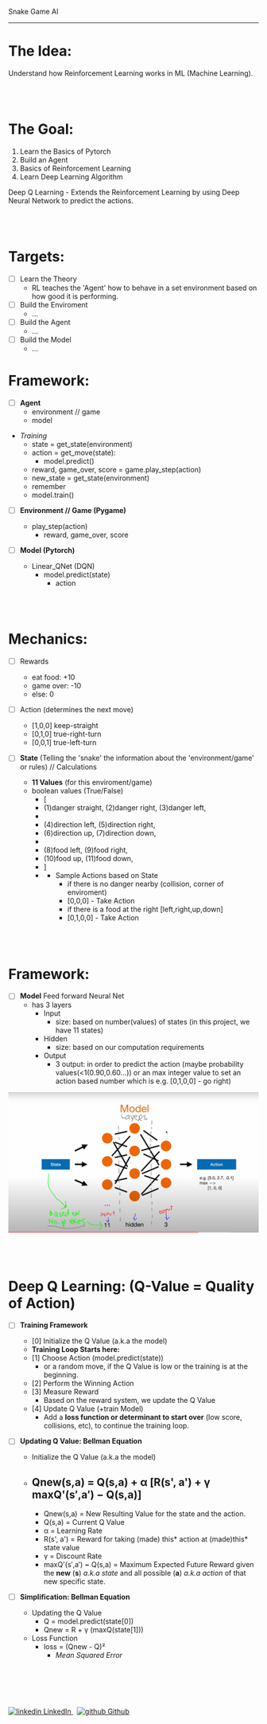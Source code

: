Snake Game AI

---
# The Idea:

Understand how Reinforcement Learning works in ML (Machine Learning).

<br>
</br>

# The Goal:

1. Learn the Basics of Pytorch
2. Build an Agent
3. Basics of Reinforcement Learning
4. Learn Deep Learning Algorithm

Deep Q Learning - Extends the Reinforcement Learning by using Deep Neural Network to predict the actions.



<br>
</br>

# Targets:

- [ ]  Learn the Theory
    - RL teaches the 'Agent' how to behave in a set environment based on how good it is performing.
- [ ]  Build the Enviroment
    - ...
- [ ]  Build the Agent
    - ...
- [ ]  Build the Model
    - ...


# Framework:

- [ ]  **Agent**
    - environment // game
    - model
  - *Training*
    - state = get_state(environment)
    - action = get_move(state):
      - model.predict()
    - reward, game_over, score = game.play_step(action)
    - new_state = get_state(environment)
    - remember
    - model.train()

- [ ]  **Environment // Game (Pygame)**
    - play_step(action)
      - reward, game_over, score

- [ ]  **Model (Pytorch)**
    - Linear_QNet (DQN)
      - model.predict(state)
        - action

<br>
</br>


# Mechanics:

- [ ]  Rewards
    - eat food: +10
    - game over: -10
    - else: 0

- [ ]  Action (determines the next move)
    - [1,0,0] keep-straight
    - [0,1,0] true-right-turn
    - [0,0,1] true-left-turn

- [ ]  **State** (Telling the 'snake' the information about the 'environment/game' or rules) // Calculations
    - **11 Values** (for this enviroment/game)
    - boolean values (True/False)
      -  [
      -  (1)danger straight, (2)danger right, (3)danger left,
      -  
      -  (4)direction left, (5)direction right,
      -  (6)direction up, (7)direction down,
      -  
      -  (8)food left, (9)food right,
      -  (10)food up, (11)food down,
      -  ]
      -  
         -  Sample Actions based on State
            -  if there is no danger nearby (collision, corner of enviroment)
            -  [0,0,0] - Take Action
            -  if there is a food at the right [left,right,up,down]
            -  [0,1,0,0] - Take Action



<br>
</br>

# Framework:

- [ ]  **Model** Feed forward Neural Net
    - has 3 layers
      - Input
        - size: based on number(values) of states (in this project, we have 11 states)
      - Hidden
        - size: based on our computation requirements
      - Output
        - 3 output: in order to predict the action (maybe probability values(<1(0.90,0.60...)) or an max integer value to set an action based number which is e.g. [0,1,0,0] - go right)

![Framework](01-Information-Images/Framework.PNG?raw=true)


<br>
</br>

# **Deep Q Learning**: (Q-Value = Quality of Action)

- [ ]  **Training Framework** 
    - [0] Initialize the Q Value (a.k.a the model)
    - **Training Loop Starts here:** 
    - [1] Choose Action (model.predict(state))
      - or a random move, if the Q Value is low or the training is at the beginning.
    - [2] Perform the Winning Action
    - [3] Measure Reward
      - Based on the reward system, we update the Q Value
    - [4] Update Q Value (+train Model)
      - Add a **loss function or determinant to start over** (low score, collisions, etc), to continue the training loop.

- [ ]  **Updating Q Value: Bellman Equation** 
    - Initialize the Q Value (a.k.a the model)
    - Qnew(s,a) **=** Q(s,a) **+** α [R(s', a') **+** γ maxQ'(s′,a′) **−** Q(s,a)]
      - 
      - Qnew(s,a) = New Resulting Value for the state and the action.
      - Q(s,a) = Current Q Value
      - α = Learning Rate
      - R(s', a') = Reward for taking (made) this* action at (made)this* state value
      - γ = Discount Rate
      - maxQ'(s′,a′) **−** Q(s,a) = Maximum Expected Future Reward given the **new** (**s**) *a.k.a state* and all possible (**a**) *a.k.a action* of that new specific state.

- [ ]  **Simplification: Bellman Equation** 
    - Updating the Q Value
      - Q = model.predict(state[0]) 
      - Qnew = R + γ (maxQ(state[1])) 
    - Loss Function
      - loss = (Qnew - Q)²
        - *Mean Squared Error*


<br>
</br>
<br>
</br>
<p>
  <a href="https://www.linkedin.com/in/binoootuliao/" rel="nofollow noreferrer">
    <img src="https://i.stack.imgur.com/gVE0j.png" alt="linkedin"> LinkedIn
  </a> &nbsp; 
  <a href="https://github.com/melbinoooo" rel="nofollow noreferrer">
    <img src="https://i.stack.imgur.com/tskMh.png" alt="github"> Github
  </a>
</p>